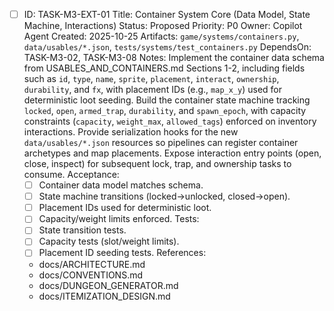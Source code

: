 - [ ] ID: TASK-M3-EXT-01
  Title: Container System Core (Data Model, State Machine, Interactions)
  Status: Proposed
  Priority: P0
  Owner: Copilot Agent
  Created: 2025-10-25
  Artifacts: `game/systems/containers.py`, `data/usables/*.json`, `tests/systems/test_containers.py`
  DependsOn: TASK-M3-02, TASK-M3-08
  Notes:
  Implement the container data schema from USABLES_AND_CONTAINERS.md Sections 1-2, including fields such as `id`, `type`, `name`, `sprite`, `placement`, `interact`, `ownership`, `durability`, and `fx`, with placement IDs (e.g., `map_x_y`) used for deterministic loot seeding.
  Build the container state machine tracking `locked`, `open`, `armed_trap`, `durability`, and `spawn_epoch`, with capacity constraints (`capacity`, `weight_max`, `allowed_tags`) enforced on inventory interactions.
  Provide serialization hooks for the new `data/usables/*.json` resources so pipelines can register container archetypes and map placements.
  Expose interaction entry points (open, close, inspect) for subsequent lock, trap, and ownership tasks to consume.
  Acceptance:
  - [ ] Container data model matches schema.
  - [ ] State machine transitions (locked->unlocked, closed->open).
  - [ ] Placement IDs used for deterministic loot.
  - [ ] Capacity/weight limits enforced.
  Tests:
  - [ ] State transition tests.
  - [ ] Capacity tests (slot/weight limits).
  - [ ] Placement ID seeding tests.
  References:
  - docs/ARCHITECTURE.md
  - docs/CONVENTIONS.md
  - docs/DUNGEON_GENERATOR.md
  - docs/ITEMIZATION_DESIGN.md

